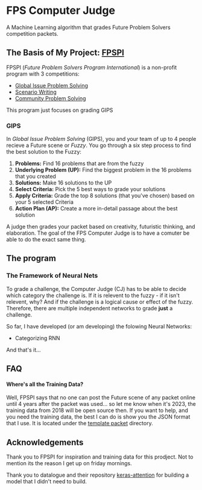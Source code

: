 # FPS Computer Judge
A Machine Learning algorithm that grades Future Problem Solvers competition packets.


## The Basis of My Project: [FPSPI](https://www.fpspi.org)

FPSPI (*Future Problem Solvers Program International*) is a non-profit program with 3 competitions:

* [Global Issue Problem Solving](http://www.fpspi.org/gips.html)
* [Scenario Writing](http://www.fpspi.org/sw.html)
* [Community Problem Solving](http://www.fpspi.org/cmps.html)

This program just focuses on grading GIPS

### GIPS
In *Global Issue Problem Solving* (GIPS), you and your team of up to 4 people recieve a Future scene or *Fuzzy*. You go through a six step process to find the best solution to the Fuzzy:

1. **Problems:** Find 16 problems that are from the fuzzy 
2. **Underlying Problem (UP):** Find the biggest problem in the 16 problems that you created
3. **Solutions:** Make 16 solutions to the UP
4. **Select Criteria:** Pick the 5 best ways to grade your solutions
5. **Apply Criteria:** Grade the top 8 solutions (that you've chosen) based on your 5 selected Criteria
6. **Action Plan (AP):** Create a more in-detail passage about the best solution

A judge then grades your packet based on creativity, futuristic thinking, and elaboration. The goal of the FPS Computer Judge is to have a comuter be able to do the exact same thing.

## The program

### The Framework of Neural Nets

To grade a challenge, the Computer Judge (CJ) has to be able to decide which category the challenge is. If it is relevent to the fuzzy - if it isn't relevent, why? And if the challenge is a logical cause or effect of the fuzzy. Therefore, there are multiple independent networks to grade **just** a challenge.

So far, I have developed (or am developing) the folowing Neural Networks:

* Categorizing RNN

And that's it...

<!--
#### The Categorizing Recurrent Neural Network
Probably the most complicated Neural Network to built and train, and the most straight forward named network, but probably the most complicated Neural Network in general. The CRNN will categorize and decide why a problem or solution is categorized the way it is.
#### The Yes Challenge/Relevant Solution Neural Network (YC/RSNN)
The YR as I've dubed it, which is a nickname for an abreviation, will find what makes good challenges and good solutions and grades them accordingly.
#### The Elaboration Neural Network (ENN)
"The N" for short, this Neural Network will decide if A) a challenge has clarity on why it's a futuristic problem and B) a relevent solution is elaborated on.
#### The step 4 Relevance Neural Network (4RNN)
This neural network's output will consist of the five types of criteria. The 4RNN will decide if a criteria is Advanced, Modified, Generic, Duplicate, or Not Relevant to the UP.
#### The Overal Neural Network (ONN)
This is not "one ANN to rule them all", but the "hardworkness neural network". It grades the Research Applied, the Creative Strength, and Futuristic thinking. This will be a difficult Neural Network to train becuase this is the most intuitive part of the grading, and I'm not even sure what the inputs will be.
#### Underlying Problem Neural Network
The UP Neural Network will find the different sections the Underlying Problem is required to have and will also grade the two intuitive parts of the UP, the Focus and the Adequacy of it.
#### The Action plan Neural Network (Ann)
The Ann will grade the Action plan on it's Relevance, Effectiveness, Impact, Humaness, and Development. This Network will definitly be influenced by the UPNN
and it's Adequacy.
-->

## FAQ
   #### Where's all the Training Data?
   Well, FPSPI says that no one can post the Future scene of any packet online until 4 years after the packet was used... so let me know when it's 2023, the training data from 2018 will be open source then. If you want to help, and you need the training data, the best I can do is show you the JSON format that I use. It is located under the [template packet](https://github.com/th4t-gi/FPS-CJ/tree/master/template%20packet) directory.

## Acknowledgements
Thank you to FPSPI for inspiration and training data for this prodject. Not to mention its the reason I get up on friday mornings.

Thank you to datalogue and their repository [keras-attention](https://github.com/datalogue/keras-attention) for building a model that I didn't need to build.

